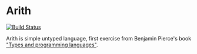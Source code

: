 # Arith

[![Build Status](https://travis-ci.org/sirikid/arith.svg?branch=master)][build_status]

Arith is simple untyped language, first exercise from Benjamin Pierce's book ["Types and programming languages"][tapl].

[build_status]: https://travis-ci.org/sirikid/arith
[tapl]: https://www.cis.upenn.edu/~bcpierce/tapl/

